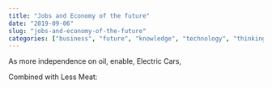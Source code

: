 ```yaml
---
title: "Jobs and Economy of the future"
date: "2019-09-06"
slug: "jobs-and-economy-of-the-future"
categories: ["business", "future", "knowledge", "technology", "thinking"]
---
```


<!-- wp:paragraph -->
<p>As more independence on oil, enable, Electric Cars, </p>
<!-- /wp:paragraph -->

<!-- wp:paragraph -->
<p>Combined with Less Meat:</p>
<!-- /wp:paragraph -->

<!-- wp:paragraph -->
<p></p>
<!-- /wp:paragraph -->
